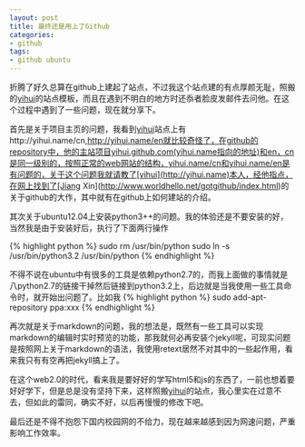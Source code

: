 ```yaml
---
layout: post
title: 最终还是用上了Github
categories:
- github
tags:
- github ubuntu
---
```


折腾了好久总算在github上建起了站点，不过我这个站点建的有点厚颜无耻，照搬的[yihui](http://yihui.name)的站点模板，而且在遇到不明白的地方时还忝者脸皮发邮件去问他。在这个过程中遇到了一些问题，现在就分享下。

首先是关于项目主页的问题，我看到[yihui](http://yihui.name)站点上有http://yihui.name/cn,http://yihui.name/en就比较奇怪了，在github的repository中，他的主站项目yihui.github.com(yihui.name指向的地址)和en，cn是同一级别的，按照正常的web网站的结构，yihui.name/cn和yihui.name/en是有问题的，关于这个问题我就请教了[yihui](http://yihui.name)本人，经他指点，在网上找到了[Jiang Xin](http://www.worldhello.net/gotgithub/index.html)的关于github的大作，其中就有在github上如何建站的介绍。

其次关于ubuntu12.04上安装python3++的问题。我的体验还是不要安装的好，当然我是由于安装好后，执行了下面两行操作

{% highlight python %}
sudo rm /usr/bin/python
sudo ln -s /usr/bin/python3.2 /usr/bin/python
{% endhighlight %}

不得不说在ubuntu中有很多的工具是依赖python2.7的，而我上面做的事情就是八python2.7的链接干掉然后链接到python3.2上，后边就是当我使用一些工具命令时，就开始出问题了。比如我
{% highlight python %}
sudo add-apt-repository ppa:xxx
{% endhighlight %}

再次就是关于markdown的问题，我的想法是，既然有一些工具可以实现markdown的编辑时实时预览的功能，那我就何必再安装个jekyll呢，可现实问题是按照网上关于markdown的语法，我使用retext居然不对其中的一些起作用，看来我只有有空再把jekyll搞上了。

在这个web2.0的时代，看来我是要好好的学写html5和js的东西了，一前也想着要好好学下，但是总是没有坚持下来，这样照搬[yihui](http://yihui.name)的站点，我心里实在过意不去，但如此的雷同，确实不好，以后再慢慢的修改下吧。

最后还是不得不抱怨下国内校园网的不给力，现在越来越感到因为网速问题，严重影响工作效率。



